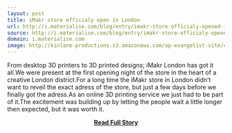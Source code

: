 ```yaml
---
layout: post
title: iMakr store officialy open in London
url: http://i.materialise.com/blog/entry/imakr-store-officialy-opened-in-london
source: http://i.materialise.com/blog/entry/imakr-store-officialy-opened-in-london
domain: i.materialise.com
image: http://kinlane-productions.s3.amazonaws.com/ap-evangelist-site/curated/screenshots/8256_i_materialise_com.png
---
```


<p>From desktop 3D printers to 3D printed designs; iMakr London has got it all.We were present at the first opening night of the store in the heart of a creative London district.For a long time the iMakr store in London didn’t want to reveil the exact adress of the store, but just a few days before we finally got the adress.As an online 3D printing service we just had to be part of it.The excitement was building up by letting the people wait a little longer then expected, but it was worth it.</p>
<center><p><a href="http://i.materialise.com/blog/entry/imakr-store-officialy-opened-in-london" style='padding:25px; font-sze:18px; font-weight: bold;'>Read Full Story</a></p></center>
